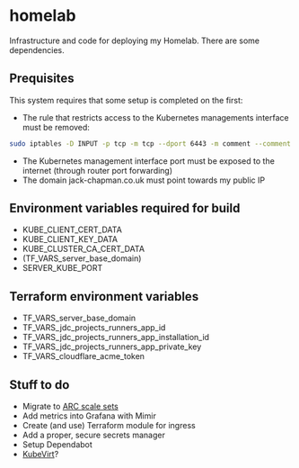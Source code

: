# homelab

Infrastructure and code for deploying my Homelab. There are some dependencies.

## Prequisites

This system requires that some setup is completed on the first:
* The rule that restricts access to the Kubernetes managements interface must be removed:

```sh
sudo iptables -D INPUT -p tcp -m tcp --dport 6443 -m comment --comment "iX Custom Rule to drop connection requests to k8s cluster from external sources" -j DROP
```

* The Kubernetes management interface port must be exposed to the internet (through router port forwarding)
* The domain jack-chapman.co.uk must point towards my public IP

## Environment variables required for build

* KUBE_CLIENT_CERT_DATA
* KUBE_CLIENT_KEY_DATA
* KUBE_CLUSTER_CA_CERT_DATA
* (TF_VARS_server_base_domain)
* SERVER_KUBE_PORT

## Terraform environment variables

* TF_VARS_server_base_domain
* TF_VARS_jdc_projects_runners_app_id
* TF_VARS_jdc_projects_runners_app_installation_id
* TF_VARS_jdc_projects_runners_app_private_key
* TF_VARS_cloudflare_acme_token

## Stuff to do

* Migrate to [ARC scale sets](https://github.com/actions/actions-runner-controller/discussions/2775)
* Add metrics into Grafana with Mimir
* Create (and use) Terraform module for ingress
* Add a proper, secure secrets manager
* Setup Dependabot
* [KubeVirt](https://kubevirt.io/user-guide/operations/installation/)?
